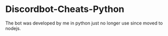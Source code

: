 # Discordbot-Cheats-Python

The bot was developed by me in python just no longer use since moved to nodejs. 


